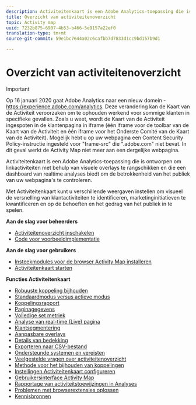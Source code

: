 ```yaml
---
description: Activiteitenkaart is een Adobe Analytics-toepassing die is ontworpen om linkactiviteiten met behulp van visuele overlays te rangschikken en die een dashboard van realtime analyses biedt om de betrokkenheid van het publiek van uw webpagina's te controleren.
title: Overzicht van activiteitenoverzicht
topic: Activity map
uuid: 7232b875-6907-4b53-b466-5e9157a22ef0
translation-type: tm+mt
source-git-commit: 59e1bc7644a02c6cafbb7d7833d1cc9bd157b9d1

---
```



# Overzicht van activiteitenoverzicht

>[!IMPORTANT]
>Op 16 januari 2020 gaat Adobe Analytics naar een nieuw domein - https://experience.adobe.com/analytics. Deze verandering kan de Kaart van de Activiteit veroorzaken om te ophouden werkend voor sommige klanten in specifieke gevallen. Zoals u weet, wordt de Kaart van de Activiteit ingespoten in de klantenpagina in iframe (één iframe voor de toolbar van de Kaart van de Activiteit en één iframe voor het Onderste Comité van de Kaart van de Activiteit). Mogelijk hebt u op uw webpagina een Content Security Policy-instructie ingesteld voor &quot;frame-src&quot; die &quot;.adobe.com&quot; niet bevat. In dit geval werkt de Activity Map niet meer aan een dergelijke webpagina.

Activiteitenkaart is een Adobe Analytics-toepassing die is ontworpen om linkactiviteiten met behulp van visuele overlays te rangschikken en die een dashboard van realtime analyses biedt om de betrokkenheid van het publiek van uw webpagina&#39;s te controleren.

Met Activiteitenkaart kunt u verschillende weergaven instellen om visueel de versnelling van klantactiviteiten te identificeren, marketinginitiatieven te kwantificeren en op de behoeften en het gedrag van het publiek in te spelen.

**Aan de slag voor beheerders**

* [Activiteitenoverzicht inschakelen](activitymap-getting-started/activitymap-getting-started-admins/activitymap-enable.md)
* [Code voor voorbeeldimplementatie](activitymap-getting-started/activitymap-getting-started-admins/activitymap-sample-implementation-code.md)

**Aan de slag voor gebruikers**

* [Insteekmodules voor de browser Activity Map installeren](activitymap-getting-started/activitymap-getting-started-users/activitymap-install.md)
* [Activiteitenkaart starten](activitymap-getting-started/activitymap-getting-started-users/activitymap-launch.md)

**Functies Activiteitenkaart**

* [Robuuste koppeling bijhouden](lnk-tracking-overview.md)
* [Standaardmodus versus actieve modus](activitymap-standard-live.md)
* [Koppelingsrapport](activitymap-links-report.md)
* [Paginagegevens](activitymap-page-flow.md)
* [Volledige set metriek](activitymap-complete-metrics.md)
* [Analyse van real-time (Live) pagina](activitymap-realtime.md)
* [Klantsegmentering](activitymap-multiple-segments.md)
* [Aanpasbare overlays](activitymap-gainerslosers.md)
* [Details van bedekking](activitymap-overlay-details.md)
* [Exporteren naar CSV-bestand](activitymap-csv.md)
* [Ondersteunde systemen en vereisten](activitymap-sysreqs.md)
* [Veelgestelde vragen over activiteitenoverzicht](activitymap-faq.md)
* [Methode voor het bijhouden van koppelingen](activitymap-link-tracking/activitymap-link-tracking-methodology.md)
* [Instellingen Activiteitenkaart configureren](activitymap-overlay-settings.md)
* [Gebruikersinterface Activity Map](activitymap-user-interface.md)
* [Rapportage van activiteitstoewijzingen in Analyses](activitymap-reporting-analytics.md)
* [Problemen met browserextensies oplossen](troubleshooting-browser-extensions.md)
* [Kennisbronnen](activitymap-info-resources.md)

